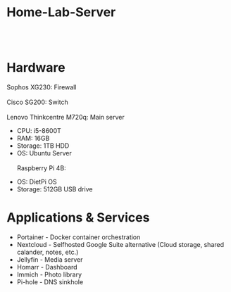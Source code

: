# Home-Lab-Server
<br> <br>
# Hardware
Sophos XG230: Firewall
<br><br>
Cisco SG200: Switch
<br><br>
Lenovo Thinkcentre M720q: Main server
  - CPU: i5-8600T
  - RAM: 16GB
  - Storage: 1TB HDD
  - OS: Ubuntu Server
<br><br>
Raspberry Pi 4B:
  + OS: DietPi OS
  + Storage: 512GB USB drive

# Applications & Services 
- Portainer - Docker container orchestration
- Nextcloud - Selfhosted Google Suite alternative (Cloud storage, shared calander, notes, etc.)
- Jellyfin - Media server
- Homarr - Dashboard
- Immich - Photo library
- Pi-hole - DNS sinkhole
